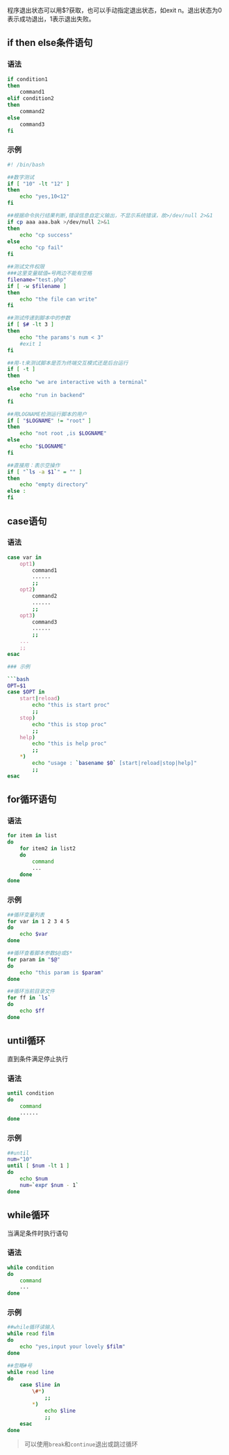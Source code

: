 程序退出状态可以用$?获取，也可以手动指定退出状态，如exit n。退出状态为0表示成功退出，1表示退出失败。

## if then else条件语句

### 语法

```bash
if condition1
then
    command1
elif condition2
then
    command2
else
    command3
fi
```

### 示例

```bash
#! /bin/bash

##数字测试
if [ "10" -lt "12" ]
then
    echo "yes,10<12"
fi

##根据命令执行结果判断,错误信息自定义输出，不显示系统错误，故>/dev/null 2>&1
if cp aaa aaa.bak >/dev/null 2>&1
then
    echo "cp success"
else
    echo "cp fail"
fi

##测试文件权限
###这里变量赋值=号两边不能有空格
filename="test.php"
if [ -w $filename ]
then
    echo "the file can write"
fi

##测试传递到脚本中的参数
if [ $# -lt 3 ]
then
    echo "the params's num < 3"
    #exit 1
fi

##用-t来测试脚本是否为终端交互模式还是后台运行
if [ -t ]
then
    echo "we are interactive with a terminal"
else
    echo "run in backend"
fi

##用LOGNAME检测运行脚本的用户
if [ "$LOGNAME" != "root" ]
then
    echo "not root ,is $LOGNAME"
else
    echo "$LOGNAME"
fi

##直接用：表示空操作
if [ "`ls -a $1`" = "" ]
then
    echo "empty directory"
else :
fi
```

## case语句

### 语法

```bash
case var in
    opt1)
        command1
        ......
        ;;
    opt2)
        command2
        ......
        ;;
    opt3)
        command3
        ......
        ;;
    ...
    ;;
esac

### 示例

```bash
OPT=$1
case $OPT in
    start|reload)
        echo "this is start proc"
        ;;
    stop)
        echo "this is stop proc"
        ;;
    help)
        echo "this is help proc"
        ;;
    *)
        echo "usage : `basename $0` [start|reload|stop|help]"
        ;;
esac
```

## for循环语句

### 语法

```bash
for item in list
do
    for item2 in list2
    do
        command
        ...
    done
done
```

### 示例
```bash
##循环变量列表
for var in 1 2 3 4 5
do
    echo $var
done

##循环查看脚本参数$@或$* 
for param in "$@"
do
    echo "this param is $param"
done

##循环当前目录文件
for ff in `ls`
do
    echo $ff
done
```

## until循环

直到条件满足停止执行

### 语法

```bash
until condition
do
    command
    ......
done
```

### 示例

```bash
##until
num="10"
until [ $num -lt 1 ]
do
    echo $num
    num=`expr $num - 1`
done
```

## while循环

当满足条件时执行语句

### 语法

```bash
while condition
do
    command
    ...
done
```

### 示例

```bash
##while循环读输入
while read film
do
    echo "yes,input your lovely $film"
done

##忽略#号
while read line
do
    case $line in
        \#*)
            ;;
        *)
            echo $line
            ;;
    esac
done
```

> 可以使用`break`和`continue`退出或跳过循环
